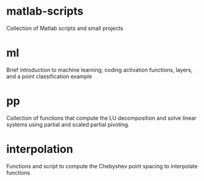 # matlab-scripts
Collection of Matlab scripts and small projects
# ml
Brief introduction to machine learning; coding activation functions, layers, and a point classification example

# pp
Collection of functions that compute the LU decomposition and solve linear systems using partial and scaled partial pivoting. 

# interpolation
Functions and script to compute the Chebyshev point spacing to interpolate functions 

